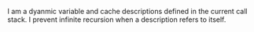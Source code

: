 I am a dyanmic variable and cache descriptions defined in the current call stack. I prevent infinite recursion when a description refers to itself.